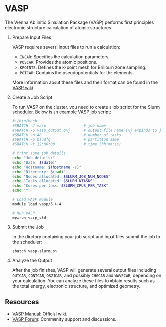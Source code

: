# VASP

The Vienna Ab initio Simulation Package (VASP) performs first principles
electronic structure calculation of atomic structures.

1. Prepare Input Files

    VASP requires several input files to run a calculation:

    - `INCAR`: Specifies the calculation parameters.
    - `POSCAR`: Provides the atomic positions.
    - `KPOINTS`: Defines the k-point mesh for Brillouin zone sampling.
    - `POTCAR`: Contains the pseudopotentials for the elements.

    More information about these files and their format can be found in the
[VASP wiki](https://www.vasp.at/wiki/index.php)

2. Create a Job Script

    To run VASP on the cluster, you need to create a job script for the Slurm
scheduler.
    Below is an example VASP job script:

    ```bash title="vasp-slurm.sh"
    #!/bin/bash
    #SBATCH -J vasp                 # job name
    #SBATCH -o vasp_output.o%j      # output file name (%j expands to jobID)
    #SBATCH -n 48                   # number of tasks
    #SBATCH -p bsudfq               # partition name
    #SBATCH -t 12:00:00             # time (hh:mm:ss)

    # Print some job details
    echo "Job details:"
    echo "Date: $(date)"
    echo "Hostname: $(hostname -s)"
    echo "Directory: $(pwd)"
    echo "Nodes allocated: $SLURM_JOB_NUM_NODES"
    echo "Tasks allocated: $SLURM_NTASKS"
    echo "Cores per task: $SLURM_CPUS_PER_TASK"
    echo ""

    # Load VASP module
    module load vasp/5.4.4

    # Run VASP
    mpirun vasp_std
    ```

3. Submit the Job

    In the dirctory containing your job script and input files submit the job to
the scheduler:

    ```bash
    sbatch vasp-slurm.sh
    ```

4. Analyze the Output

    After the job finishes, VASP will generate several output files including
`OUTCAR`, `CONTCAR`, `OSZICAR`, and possibly `CHGCAR` and `WAVECAR`, depending
on your calculation.
You can analyze these files to obtain results such as the total energy,
electronic structure, and optimized geometry.

## Resources

- [VASP Manual](https://www.vasp.at/wiki/index.php/The_VASP_Manual): Official wiki.
- [VASP Forum](https://www.vasp.at/forum/): Community support and discussions.
